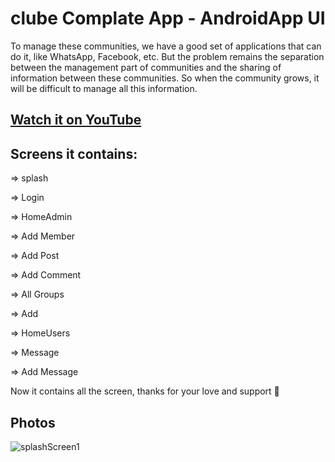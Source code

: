 # clube Complate App - AndroidApp UI


To manage these communities, we have a good set of applications that can do it,
like WhatsApp, Facebook, etc. But the problem remains the separation between the management part
of communities and the sharing of information between these communities. So when the community
grows, it will be difficult to manage all this information.

## [Watch it on YouTube](https://www.youtube.com/watch?v=HNgR3Z2GgLY&ab_channel=rachidbourigue)


## Screens it contains:

=> splash

=> Login

=> HomeAdmin

=> Add Member

=> Add Post

=> Add Comment

=> All Groups

=> Add

=> HomeUsers

=> Message

=> Add Message

Now it contains all the screen, thanks for your love and support 🙏 

## Photos

![splashScreen1](https://user-images.githubusercontent.com/96108341/175792520-43b2cc49-196d-4959-836a-23425fa23e31.png)
